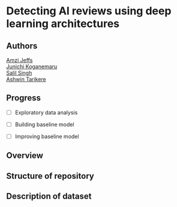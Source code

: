 # Detecting AI reviews using deep learning architectures

## Authors
[Amzi Jeffs](https://github.com/AmziJeffs)    
[Junichi Koganemaru](https://github.com/jkoganem)  
[Salil Singh](https://github.com/sllsnghlrns)  
[Ashwin Tarikere](https://github.com/ashwintan1)     


## Progress 
- [ ] Exploratory data analysis
- [ ] Building baseline model 
- [ ] Improving baseline model 


## Overview

## Structure of repository 

## Description of dataset

